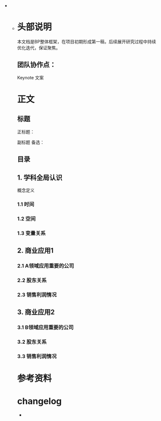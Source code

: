 - - # 头部说明
    本文档是BP整体框架，在项目初期形成第一稿，后续展开研究过程中持续优化迭代，保证聚焦。

    ## 团队协作点：
    Keynote 文案

    

    # 正文

    ## 标题

    正标题：

    副标题 备选：

    

    ## 目录

    ## 1. 学科全局认识

    概念定义

    ### 1.1 时间

    

    ### 1.2 空间

    

    ### 1.3 变量关系

    

    ## 2. 商业应用1

    ### 2.1 A领域应用重要的公司

    ### 2.2 股东关系

    ### 2.3 销售利润情况

    ## 3. 商业应用2

    ### 3.1 B领域应用重要的公司

    ### 3.2 股东关系

    ### 3.3 销售利润情况

    

    # 参考资料

    # changelog
    - 